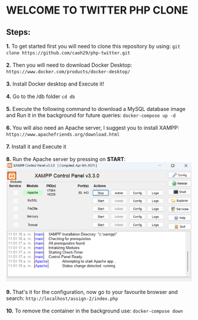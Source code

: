 # WELCOME TO TWITTER PHP CLONE

## Steps:

**1.** To get started first you will need to clone this repository by using:
`git clone https://github.com/caoh29/php-twitter.git`
\
\
**2.** Then you will need to download Docker Desktop:
`https://www.docker.com/products/docker-desktop/`
\
\
**3.** Install Docker desktop and Execute it!
\
\
**4.** Go to the /db folder
`cd db`
\
\
**5.** Execute the following command to download a MySQL database image and Run it in the background for future queries:
`docker-compose up -d`
\
\
**6.** You will also need an Apache server, I suggest you to install XAMPP:
`https://www.apachefriends.org/download.html`
\
\
**7.** Install it and Execute it
\
\
**8.** Run the Apache server by pressing on **START**:
\
![alt text](./images/xampp_example.png)
\
\
**9.** That's it for the configuration, now go to your favourite browser and search:
`http://localhost/assign-2/index.php`
\
\
**10.** To remove the container in the background use:
`docker-compose down`

